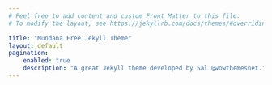 ```yaml
---
# Feel free to add content and custom Front Matter to this file.
# To modify the layout, see https://jekyllrb.com/docs/themes/#overriding-theme-defaults

title: "Mundana Free Jekyll Theme"
layout: default
pagination:
    enabled: true
    description: "A great Jekyll theme developed by Sal @wowthemesnet."
---
```

